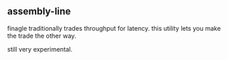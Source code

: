 ## assembly-line

finagle traditionally trades throughput for latency.  this utility lets you make the trade the other way.

still very experimental.
